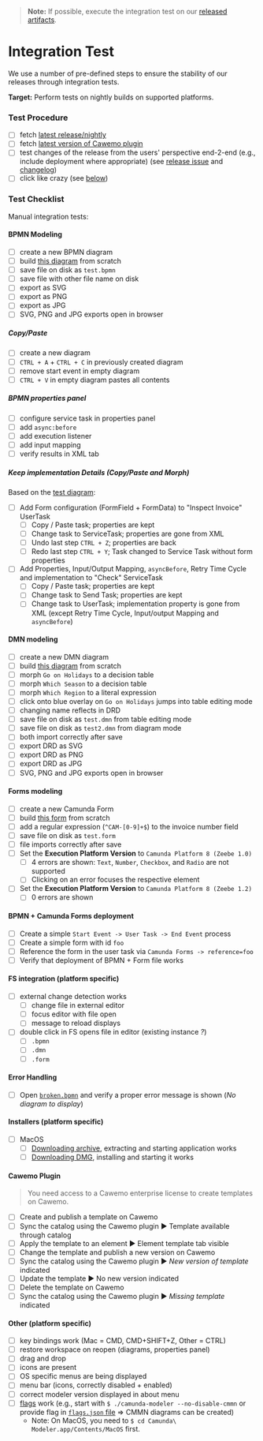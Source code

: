 > **Note:** If possible, execute the integration test on our [released artifacts](https://github.com/camunda/camunda-modeler/releases).

# Integration Test

We use a number of pre-defined steps to ensure the stability of our releases through integration tests.

**Target:** Perform tests on nightly builds on supported platforms.

### Test Procedure

- [ ] fetch [latest release/nightly](https://camunda.org/release/camunda-modeler/)
- [ ] fetch [latest version of Cawemo plugin](https://downloads.camunda.cloud/enterprise-release/cawemo/cloud-connect-modeler-plugin/)
- [ ] test changes of the release from the users' perspective end-2-end (e.g., include deployment where appropriate) (see [release issue](https://github.com/camunda/camunda-modeler/labels/release) and [changelog](https://github.com/camunda/camunda-modeler/blob/develop/CHANGELOG.md))
- [ ] click like crazy (see [below](#test-checklist))

### Test Checklist

Manual integration tests:

#### BPMN Modeling

- [ ] create a new BPMN diagram
- [ ] build [this diagram](./test.bpmn.png) from scratch
- [ ] save file on disk as `test.bpmn`
- [ ] save file with other file name on disk
- [ ] export as SVG
- [ ] export as PNG
- [ ] export as JPG
- [ ] SVG, PNG and JPG exports open in browser

##### Copy/Paste

- [ ] create a new diagram
- [ ] `CTRL + A` + `CTRL + C` in previously created diagram
- [ ] remove start event in empty diagram
- [ ] `CTRL + V` in empty diagram pastes all contents

##### BPMN properties panel

- [ ] configure service task in properties panel
- [ ] add `async:before`
- [ ] add execution listener
- [ ] add input mapping
- [ ] verify results in XML tab

##### Keep implementation Details (Copy/Paste and Morph)

Based on the [test diagram](./test.bpmn.png):

- [ ] Add Form configuration (FormField + FormData) to "Inspect Invoice" UserTask
  - [ ] Copy / Paste task; properties are kept
  - [ ] Change task to ServiceTask; properties are gone from XML
  - [ ] Undo last step `CTRL + Z`; properties are back
  - [ ] Redo last step `CTRL + Y`; Task changed to Service Task without form properties
- [ ] Add Properties, Input/Output Mapping, `asyncBefore`, Retry Time Cycle and implementation to "Check" ServiceTask
  - [ ] Copy / Paste task; properties are kept
  - [ ] Change task to Send Task; properties are kept
  - [ ] Change task to UserTask; implementation property is gone from XML (except Retry Time Cycle, Input/output Mapping and `asyncBefore`)

#### DMN modeling

- [ ] create a new DMN diagram
- [ ] build [this diagram](./test.dmn.png) from scratch
- [ ] morph `Go on Holidays` to a decision table
- [ ] morph `Which Season` to a decision table
- [ ] morph `Which Region` to a literal expression
- [ ] click onto blue overlay on `Go on Holidays` jumps into table editing mode
- [ ] changing name reflects in DRD
- [ ] save file on disk as `test.dmn` from table editing mode
- [ ] save file on disk as `test2.dmn` from diagram mode
- [ ] both import correctly after save
- [ ] export DRD as SVG
- [ ] export DRD as PNG
- [ ] export DRD as JPG
- [ ] SVG, PNG and JPG exports open in browser

#### Forms modeling

- [ ] create a new Camunda Form
- [ ] build [this form](./test.form.png) from scratch
- [ ] add a regular expression (`^CAM-[0-9]+$`) to the invoice number field
- [ ] save file on disk as `test.form`
- [ ] file imports correctly after save
- [ ] Set the **Execution Platform Version** to `Camunda Platform 8 (Zeebe 1.0)`
  - [ ] 4 errors are shown: `Text`, `Number`, `Checkbox`, and `Radio` are not supported
  - [ ] Clicking on an error focuses the respective element
- [ ] Set the **Execution Platform Version** to `Camunda Platform 8 (Zeebe 1.2)`
  - [ ] 0 errors are shown

#### BPMN + Camunda Forms deployment

- [ ] Create a simple `Start Event -> User Task -> End Event` process
- [ ] Create a simple form with id `foo`
- [ ] Reference the form in the user task via `Camunda Forms -> reference=foo`
- [ ] Verify that deployment of BPMN + Form file works

#### FS integration (platform specific)

- [ ] external change detection works
  - [ ] change file in external editor
  - [ ] focus editor with file open
  - [ ] message to reload displays
- [ ] double click in FS opens file in editor (existing instance _?_)
  - [ ] `.bpmn`
  - [ ] `.dmn`
  - [ ] `.form`

#### Error Handling

- [ ] Open [`broken.bpmn`](./broken.bpmn) and verify a proper error message is shown (_No diagram to display_)

#### Installers (platform specific)

- [ ] MacOS
  - [ ] [Downloading archive](https://github.com/camunda/camunda-modeler/releases), extracting and starting application works
  - [ ] [Downloading DMG](https://github.com/camunda/camunda-modeler/releases), installing and starting it works

#### Cawemo Plugin

> You need access to a Cawemo enterprise license to create templates on Cawemo.

- [ ] Create and publish a template on Cawemo
- [ ] Sync the catalog using the Cawemo plugin ▶️ Template available through catalog
- [ ] Apply the template to an element ▶️ Element template tab visible
- [ ] Change the template and publish a new version on Cawemo
- [ ] Sync the catalog using the Cawemo plugin ▶️ _New version of template_ indicated
- [ ] Update the template ▶️ No new version indicated
- [ ] Delete the template on Cawemo
- [ ] Sync the catalog using the Cawemo plugin ▶️ _Missing template_ indicated

#### Other (platform specific)

- [ ] key bindings work (Mac = CMD, CMD+SHIFT+Z, Other = CTRL)
- [ ] restore workspace on reopen (diagrams, properties panel)
- [ ] drag and drop
- [ ] icons are present
- [ ] OS specific menus are being displayed
- [ ] menu bar (icons, correctly disabled + enabled)
- [ ] correct modeler version displayed in about menu
- [ ] [flags](https://docs.camunda.io/docs/components/modeler/desktop-modeler/flags/) work (e.g., start with `$ ./camunda-modeler --no-disable-cmmn` or provide flag in [`flags.json` file](https://github.com/camunda/camunda-modeler/tree/develop/docs/flags#configure-in-flagsjson) => CMMN diagrams can be created)
  - Note: On MacOS, you need to `$ cd Camunda\ Modeler.app/Contents/MacOS` first.
